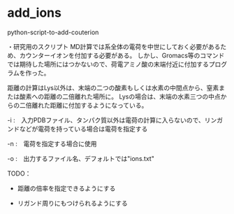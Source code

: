 # add_ions
python-script-to-add-couterion

・研究用のスクリプト
MD計算では系全体の電荷を中世にしておく必要があるため、カウンターイオンを付加する必要がある。
しかし、Gromacs等のコマンドでは期待した場所にはつかないので、荷電アミノ酸の末端付近に付加するプログラムを作った。

距離の計算はLys以外は、末端の二つの酸素もしくは水素の中間点から、窒素または酸素への距離の二倍離れた場所に。
Lysの場合は、末端の水素三つの中点からの二倍離れた距離に付加するようになっている。

-i :　入力PDBファイル、タンパク質以外は電荷の計算に入らないので、リンガンドなどが電荷を持っている場合は電荷を指定する　

-n :　電荷を指定する場合に使用

-o :　出力するファイル名、デフォルトでは"ions.txt"




TODO：

- 距離の倍率を指定できるようにする
 
- リガンド周りにもつけられるようにする
